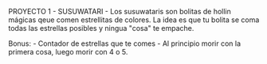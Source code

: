 PROYECTO 1 - SUSUWATARI -
Los susuwataris son bolitas de hollin mágicas qeue comen estrellitas de colores. La idea es que tu bolita se coma todas las estrellas posibles y ningua "cosa" te empache. 

Bonus:  - Contador de estrellas que te comes
        - Al principio morir con la primera cosa, luego morir con 4 o 5.
